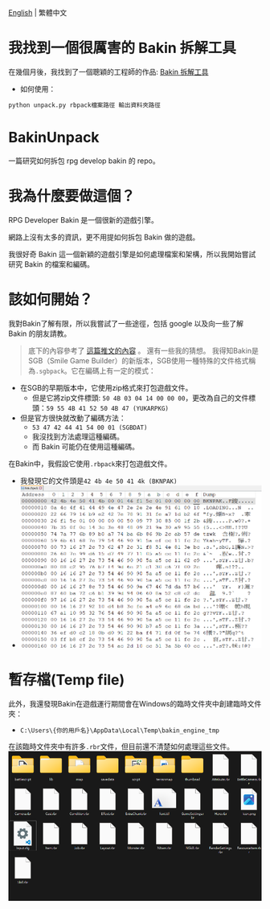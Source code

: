 [English](README.md) | 繁體中文
# 我找到一個很厲害的 Bakin 拆解工具
在幾個月後，我找到了一個聰穎的工程師的作品: [Bakin 拆解工具](https://github.com/HNIdesu/BakinExtractor/tree/main)

* 如何使用：
```bash
python unpack.py rbpack檔案路徑 輸出資料夾路徑
```
# BakinUnpack
一篇研究如何拆包 rpg develop bakin 的 repo。

# 我為什麼要做這個？
RPG Developer Bakin 是一個很新的遊戲引擎。

網路上沒有太多的資訊，更不用提如何拆包 Bakin 做的遊戲。

我很好奇 Bakin 這一個新穎的遊戲引擎是如何處理檔案和架構，所以我開始嘗試研究 Bakin 的檔案和編碼。

# 該如何開始？
我對Bakin了解有限，所以我嘗試了一些途徑，包括 google 以及向一些了解 Bakin 的朋友請教。

> 底下的內容參考了 [這篇推文的內容](https://twitter.com/KerokeroCoder/status/1120027976320421888) 。
> 還有一些我的猜想。
我得知Bakin是SGB（Smile Game Builder）的新版本，SGB使用一種特殊的文件格式稱為```.sgbpack```。它在編碼上有一定的模式：
* 在SGB的早期版本中，它使用zip格式來打包遊戲文件。
  * 但是它將zip文件標頭: ```50 4B 03 04 14 00 00 00```，更改為自己的文件標頭：```59 55 4B 41 52 50 4B 47 (YUKARPKG)```
* 但是官方很快就改動了編碼方法：
  * ```53 47 42 44 41 54 00 01 (SGBDAT)```
  * 我沒找到方法處理這種編碼。
  * 而 Bakin 可能仍在使用這種編碼。

在Bakin中，我假設它使用```.rbpack```來打包遊戲文件。
* 我發現它的文件頭是```42 4b 4e 50 41 4k (BKNPAK)```
* ![rbpack_hex](image/rbpack_hex.png)

# 暫存檔(Temp file)
此外，我還發現Bakin在遊戲運行期間會在Windows的臨時文件夾中創建臨時文件夾：
* ```C:\Users\{你的用戶名}\AppData\Local\Temp\bakin_engine_tmp```

在該臨時文件夾中有許多```.rbr```文件，但目前還不清楚如何處理這些文件。
![temp_files](image/temp_files.png)
